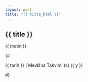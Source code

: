 ```yaml
---
layout: post
title: "{{ title_html }}"
---
```


## {{ title }}

{{ metin }}

{# <p class="kaynak">{{ tarih }} | Mevlâna Takvimi (c) {{ y }} </p> #}
